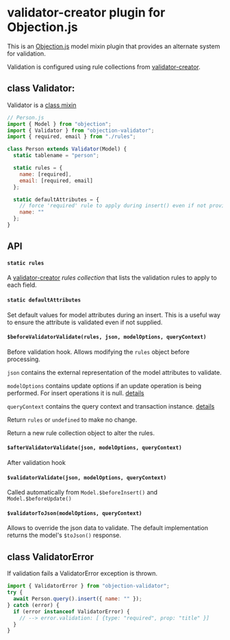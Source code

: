# validator-creator plugin for Objection.js

This is an [Objection.js](https://vincit.github.io/objection.js/) model mixin
plugin that provides an alternate system for validation.

Validation is configured using rule collections from
[validator-creator](https://github.com/ttoohey/validator-creator).

## class Validator:

Validator is a [class mixin](https://vincit.github.io/objection.js/guide/plugins.html#_3rd-party-plugins)

```js
// Person.js
import { Model } from "objection";
import { Validator } from "objection-validator";
import { required, email } from "./rules";

class Person extends Validator(Model) {
  static tablename = "person";

  static rules = {
    name: [required],
    email: [required, email]
  };

  static defaultAttributes = {
    // force 'required' rule to apply during insert() even if not provided
    name: ""
  };
}
```

## API

#### `static rules`

A [validator-creator](https://github.com/ttoohey/validator-creator) _rules collection_ that lists the validation rules to
apply to each field.

#### `static defaultAttributes`

Set default values for model attributes during an insert. This is a useful way
to ensure the attribute is validated even if not supplied.

#### `$beforeValidatorValidate(rules, json, modelOptions, queryContext)`

Before validation hook. Allows modifying the `rules` object before processing.

`json` contains the external representation of the model attributes to validate.

`modelOptions` contains update options if an update operation is being performed.
For insert operations it is null. [details](https://vincit.github.io/objection.js/api/types/#type-modeloptions)

`queryContext` contains the query context and transaction instance.
[details](https://vincit.github.io/objection.js/api/query-builder/other-methods.html#context)

Return `rules` or `undefined` to make no change.

Return a new rule collection object to alter the rules.

#### `$afterValidatorValidate(json, modelOptions, queryContext)`

After validation hook

#### `$validatorValidate(json, modelOptions, queryContext)`

Called automatically from `Model.$beforeInsert()` and `Model.$beforeUpdate()`

#### `$validatorToJson(modelOptions, queryContext)`

Allows to override the json data to validate. The default implementation
returns the model's `$toJson()` response.

## class ValidatorError

If validation fails a ValidatorError exception is thrown.

```js
import { ValidatorError } from "objection-validator";
try {
  await Person.query().insert({ name: "" });
} catch (error) {
  if (error instanceof ValidatorError) {
    // --> error.validation: [ {type: "required", prop: "title" }]
  }
}
```
